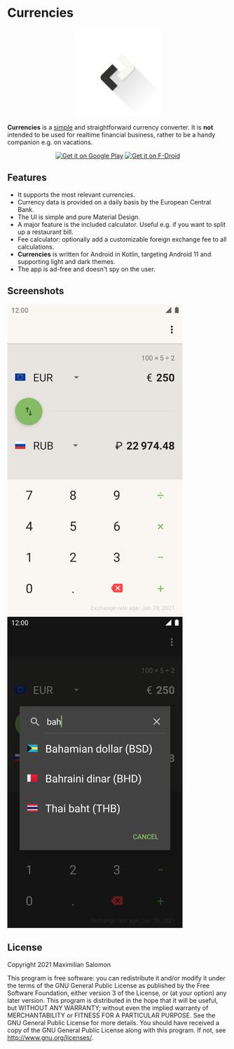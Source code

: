 # Currencies

<div align="center">
   <img alt="Logo" height="200" src="art/ic_launcher/ic_launcher_foreground.svg">
</div>

**Currencies** is a [simple](https://en.wikipedia.org/wiki/KISS_principle) and straightforward currency converter.
It is **not** intended to be used for realtime financial business, rather to be a handy companion e.g. on vacations.

<div align="center">
   <a href="https://play.google.com/store/apps/details?id=de.salomax.currencies"><img alt="Get it on Google Play" height="75" src="https://play.google.com/intl/en_us/badges/images/generic/en_badge_web_generic.png"></a>
   <a href="https://f-droid.org/packages/de.salomax.currencies/"><img alt="Get it on F-Droid" height="75" src="https://f-droid.org/badge/get-it-on.png"></a>
</div>


## Features

* It supports the most relevant currencies.
* Currency data is provided on a daily basis by the European Central Bank.
* The UI is simple and pure Material Design.
* A major feature is the included calculator. Useful e.g. if you want to split up a restaurant bill.
* Fee calculator: optionally add a customizable foreign exchange fee to all calculations.
* **Currencies** is written for Android in Kotlin, targeting Android 11 and supporting light and dark themes.
* The app is ad-free and doesn't spy on the user.


## Screenshots

<div>
   <img src="art/screenshots/screen01.png" width="400" alt="screenshot 1">
   <img src="art/screenshots/screen02.png" width="400" alt="screenshot 2">
</div>


## License
Copyright 2021 Maximilian Salomon

This program is free software: you can redistribute it and/or modify it under the terms of the GNU General Public License as published by the Free Software Foundation, either version 3 of the License, or (at your option) any later version.
This program is distributed in the hope that it will be useful, but WITHOUT ANY WARRANTY; without even the implied warranty of MERCHANTABILITY or FITNESS FOR A PARTICULAR PURPOSE. See the GNU General Public License for more details.
You should have received a copy of the GNU General Public License along with this program. If not, see http://www.gnu.org/licenses/.
